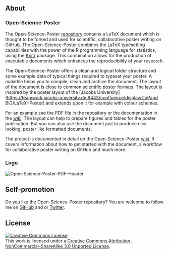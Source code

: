 ## About

### Open-Science-Poster 

The Open-Science-Poster
[repository](https://github.com/cpfaff/Open-Science-Poster) contains a LaTeX
document which is thought to be forked and used for scientific, collaborative
poster writing on GitHub. The Open-Science-Poster combines the LaTeX typesetting
capabilities with the power of the R programming language for statistics, using
the [Knitr](http://yihui.name/knitr/) package. This combination allows for the
production of executable documents which enhances the reproducibility of your
research.

The Open-Science-Poster offers a clean and logical folder structure and
some example data of typical things required to typeset your poster.
A makefile helps you to compile, clean and archive the document.
The layout of the document is close to common scientific poster
formats. The layout is inspired by the poster layout of the [Jacobs
University](https://teamwork.jacobs-university.de:8443/confluence/display/CoPand
BiG/LaTeX+Poster) and extends upon it for example with colour schemes.



For an example see the PDF file in the repository or the documentation in the
[wiki](https://github.com/cpfaff/Open-Science-Poster/wiki). The layout can help
to prepare figures and tables for the poster publication. But you can also use
the document just to produce nice looking, poster like formatted documents.

The project is documented in detail on the Open-Science-Poster
[wiki](https://github.com/cpfaff/Open-Science-Poster/wiki). It covers
information about how to get started with the document, a workflow for
collaborative poster writing on GitHub and much more.

### Logo

![Open-Science-Poster-PDF-Header](https://dl.dropbox.com/u/844606/Open-Science-Poster-Documentation/open_science_posters_logo_long_thumbnail.png)

## Self-promotion

Do you like the Open-Science-Poster repository? You are welcome
to follow me on [GitHub](https://github.com/cpfaff) and or
[Twitter](http://twitter.com/ctpfaff).

## License

<a rel="license" href="http://creativecommons.org/licenses/by-nc-sa/3.0/"><img alt="Creative Commons License" style="border-width:0" src="http://i.creativecommons.org/l/by-nc-sa/3.0/88x31.png" /></a><br />This work is licensed under a <a rel="license" href="http://creativecommons.org/licenses/by-nc-sa/3.0/">Creative Commons Attribution-NonCommercial-ShareAlike 3.0 Unported License</a>.
